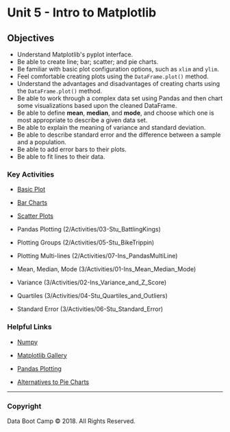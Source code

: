 # Unit 5 - Intro to Matplotlib

## Objectives

* Understand Matplotlib's pyplot interface.
* Be able to create line; bar; scatter; and pie charts.
* Be familiar with basic plot configuration options, such as `xlim` and `ylim`.
* Feel comfortable creating plots using the `DataFrame.plot()` method.
* Understand the advantages and disadvantages of creating charts using the `DataFrame.plot()` method.
* Be able to work through a complex data set using Pandas and then chart some visualizations based upon the cleaned DataFrame.
* Be able to define **mean**, **median**, and **mode**, and choose which one is most appropriate to describe a given data set.
* Be able to explain the meaning of variance and standard deviation.
* Be able to describe standard error and the difference between a sample and a population.
* Be able to add error bars to their plots.
* Be able to fit lines to their data.

### Key Activities

* [Basic Plot](Activities/02-Stu_NJTemp)

* [Bar Charts](Activities/08-Stu_PyBars)

* [Scatter Plots](Activities/12-Stu_ScatterPy)

* Pandas Plotting (2/Activities/03-Stu_BattlingKings)

* Plotting Groups (2/Activities/05-Stu_BikeTrippin)

* Plotting Multi-lines (2/Activities/07-Ins_PandasMultiLine)

* Mean, Median, Mode (3/Activities/01-Ins_Mean_Median_Mode)

* Variance (3/Activities/02-Ins_Variance_and_Z_Score)

* Quartiles (3/Activities/04-Stu_Quartiles_and_Outliers)

* Standard Error (3/Activities/06-Stu_Standard_Error)

### Helpful Links

* [Numpy](http://www.numpy.org/)

* [Matplotlib Gallery](https://matplotlib.org/gallery.html)

* [Pandas Plotting](https://pandas.pydata.org/pandas-docs/stable/visualization.html)

* [Alternatives to Pie Charts](http://www.storytellingwithdata.com/blog/2014/06/alternatives-to-pies)

- - -

### Copyright

Data Boot Camp © 2018. All Rights Reserved.
